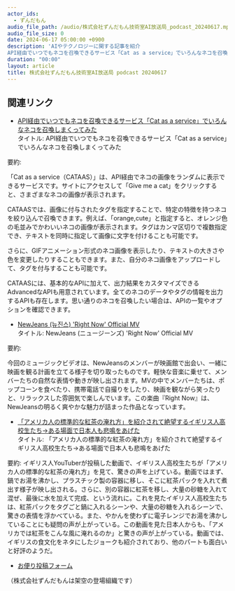 ```yaml
---
actor_ids:
  - ずんだもん
audio_file_path: /audio/株式会社ずんだもん技術室AI放送局_podcast_20240617.mp3
audio_file_size: 0
date: 2024-06-17 05:00:00 +0900
description: 'AIやテクノロジーに関する記事を紹介  
API経由でいつでもネコを召喚できるサービス「Cat as a service」でいろんなネコを召喚しまくってみた、NewJeans (뉴진스) Right Now Official MV、「アメリカ人の標準的な紅茶の淹れ方」を紹介されて絶望するイギリス人高校生たち→ある場面で日本人も悲鳴をあげた、'
duration: "00:00"
layout: article
title: 株式会社ずんだもん技術室AI放送局 podcast 20240617
---
```


## 関連リンク


- [API経由でいつでもネコを召喚できるサービス「Cat as a service」でいろんなネコを召喚しまくってみた](https://gigazine.net/news/20240616-cat-as-a-service/)  
タイトル: API経由でいつでもネコを召喚できるサービス「Cat as a service」でいろんなネコを召喚しまくってみた

要約: 

「Cat as a service（CATAAS）」は、API経由でネコの画像をランダムに表示できるサービスです。サイトにアクセスして「Give me a cat」をクリックすると、さまざまなネコの画像が表示されます。

CATAASでは、画像に付与されたタグを指定することで、特定の特徴を持つネコを絞り込んで召喚できます。例えば、「orange,cute」と指定すると、オレンジ色の毛並みでかわいいネコの画像が表示されます。タグはカンマ区切りで複数指定でき、テキストを同時に指定して画像に文字を付けることも可能です。

さらに、GIFアニメーション形式のネコ画像を表示したり、テキストの大きさや色を変更したりすることもできます。また、自分のネコ画像をアップロードして、タグを付与することも可能です。

CATAASには、基本的なAPIに加えて、出力結果をカスタマイズできるAdvancedなAPIも用意されています。全てのネコのデータやタグの情報を出力するAPIも存在します。思い通りのネコを召喚したい場合は、APIの一覧やオプションを確認できます。


- [NewJeans (뉴진스) 'Right Now' Official MV](https://www.youtube.com/watch?v=m6pTbEz4w3o)  
タイトル: NewJeans (ニュージーンズ) 'Right Now' Official MV

要約: 

今回のミュージックビデオは、NewJeansのメンバーが映画館で出会い、一緒に映画を観る計画を立てる様子を切り取ったものです。軽快な音楽に乗せて、メンバーたちの自然な表情や動きが映し出されます。MVの中でメンバーたちは、ポップコーンを食べたり、携帯電話で自撮りをしたり、映画を観ながら笑ったりと、リラックスした雰囲気で楽しんでいます。この楽曲『Right Now』は、NewJeansの明るく爽やかな魅力が詰まった作品となっています。


- [「アメリカ人の標準的な紅茶の淹れ方」を紹介されて絶望するイギリス人高校生たち→ある場面で日本人も悲鳴をあげた](https://togetter.com/li/2385252)  
タイトル: 「アメリカ人の標準的な紅茶の淹れ方」を紹介されて絶望するイギリス人高校生たち→ある場面で日本人も悲鳴をあげた

要約: イギリス人YouTuberが投稿した動画で、イギリス人高校生たちが「アメリカ人の標準的な紅茶の淹れ方」を見て、驚きの声を上げている。動画ではまず、鍋でお湯を沸かし、プラスチック製の容器に移し、そこに紅茶パックを入れて煮出す様子が映し出される。さらに、別の容器に紅茶を移し、大量の砂糖を入れて混ぜ、最後に水を加えて完成、という流れに。これを見たイギリス人高校生たちは、紅茶パックをタグごと鍋に入れるシーンや、大量の砂糖を入れるシーンで、驚きの表情を浮かべている。また、やかんを使わずに電子レンジでお湯を沸かしていることにも疑問の声が上がっている。この動画を見た日本人からも、「アメリカでは紅茶をこんな風に淹れるのか」と驚きの声が上がっている。動画では、イギリスの食文化をネタにしたジョークも紹介されており、他のパートも面白いと好評のようだ。



- [お便り投稿フォーム](https://forms.gle/ffg4JTfqdiqK62qf9)

（株式会社ずんだもんは架空の登場組織です）
